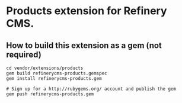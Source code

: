 # Products extension for Refinery CMS.

## How to build this extension as a gem (not required)

    cd vendor/extensions/products
    gem build refinerycms-products.gemspec
    gem install refinerycms-products.gem

    # Sign up for a http://rubygems.org/ account and publish the gem
    gem push refinerycms-products.gem
